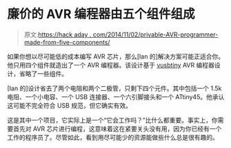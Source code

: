 # 廉价的 AVR 编程器由五个组件组成

> 原文:[https://hack aday . com/2014/11/02/privable-AVR-programmer-made-from-five-components/](https://hackaday.com/2014/11/02/inexpensive-avr-programmer-made-from-five-components/)

如果你想以尽可能低的成本编写 AVR 芯片，那么[Ian 的]解决方案可能正适合你。他只用四个组件就造出了一个 AVR 编程器。该设计基于 [vusbtiny](http://www.simpleavr.com/avr/vusbtiny "vusbtiny") AVR 编程器设计，省略了一些组件。

[Ian 的]设计省去了两个电阻和两个二极管，只剩下四个元件。其中包括一个 1.5k 电阻、一个小电容、一个 USB 连接器、一个六引脚接头和一个 ATtiny45。他承认这可能不完全符合 USB 规范，但它确实有效。

这是其中一个项目，它实际上是一个“它会工作吗？”比什么都重要。事实上，你需要首先对 AVR 芯片进行编程，这意味着这在紧要关头没有用，因为你已经有一个工作的程序员了。尽管如此，看到用尽可能少的资源能做些什么总是很有趣的。